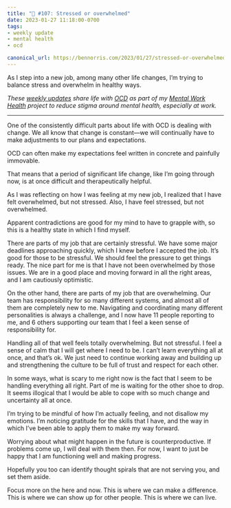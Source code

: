 ```yaml
---
title: "🧠 #107: Stressed or overwhelmed"
date: 2023-01-27 11:18:00-0700
tags:
- weekly update
- mental health
- ocd

canonical_url: https://bennorris.com/2023/01/27/stressed-or-overwhelmed
---
```


As I step into a new job, among many other life changes, I’m trying to balance stress and overwhelm in healthy ways.

_These [weekly updates](https://bennorris.com/tags/weekly-update/) share life with [OCD](https://bennorris.com/tags/ocd/) as part of my [Mental Work Health](https://bennorris.com/mental-work-health/) project to reduce stigma around mental health, especially at work._

***

One of the consistently difficult parts about life with OCD is dealing with change. We all know that change is constant—we will continually have to make adjustments to our plans and expectations.

OCD can often make my expectations feel written in concrete and painfully immovable.

That means that a period of significant life change, like I’m going through now, is at once difficult and therapeutically helpful.

As I was reflecting on how I was feeling at my new job, I realized that I have felt overwhelmed, but not stressed. Also, I have feel stressed, but not overwhelmed.

Apparent contradictions are good for my mind to have to grapple with, so this is a healthy state in which I find myself.

There are parts of my job that are certainly stressful. We have some major deadlines approaching quickly, which I knew before I accepted the job. It’s good for those to be stressful. We should feel the pressure to get things ready. The nice part for me is that I have not been overwhelmed by those issues. We are in a good place and moving forward in all the right areas, and I am cautiously optimistic.

On the other hand, there are parts of my job that are overwhelming. Our team has responsibility for so many different systems, and almost all of them are completely new to me. Navigating and coordinating many different personalities is always a challenge, and I now have 11 people reporting to me, and 6 others supporting our team that I feel a keen sense of responsibility for.

Handling all of that well feels totally overwhelming. But not stressful. I feel a sense of calm that I will get where I need to be. I can’t learn everything all at once, and that’s ok. We just need to continue working away and building up and strengthening the culture to be full of trust and respect for each other.

In some ways, what is scary to me right now is the fact that I seem to be handling everything all right. Part of me is waiting for the other shoe to drop. It seems illogical that I would be able to cope with so much change and uncertainty all at once.

I’m trying to be mindful of how I’m actually feeling, and not disallow my emotions. I’m noticing gratitude for the skills that I have, and the way in which I’ve been able to apply them to make my way forward.

Worrying about what might happen in the future is counterproductive. If problems come up, I will deal with them then. For now, I want to just be happy that I am functioning well and making progress.

Hopefully you too can identify thought spirals that are not serving you, and set them aside.

Focus more on the here and now. This is where we can make a difference. This is where we can show up for other people. This is where we can live.



